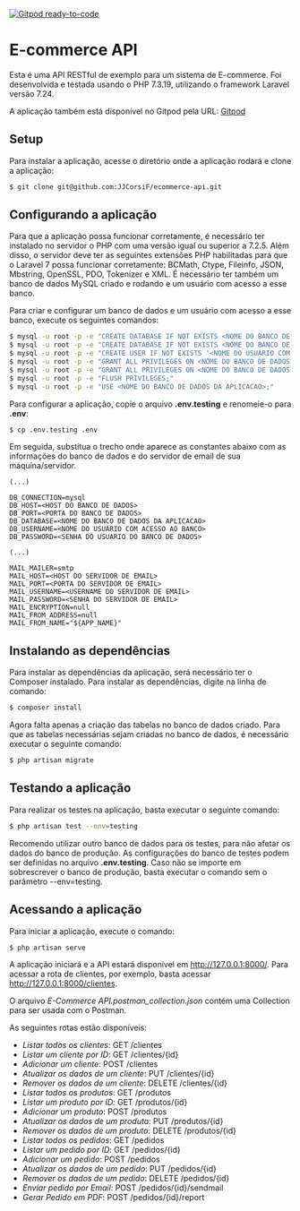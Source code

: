 [![Gitpod ready-to-code](https://img.shields.io/badge/Gitpod-ready--to--code-blue?logo=gitpod)](https://gitpod.io/#https://github.com/JJCorsiF/ecommerce-api)

# E-commerce API

Esta é uma API RESTful de exemplo para um sistema de E-commerce. Foi desenvolvida e testada usando o PHP 7.3.19, utilizando o framework Laravel versão 7.24.

A aplicação também está disponível no Gitpod pela URL: [Gitpod](https://gitpod.io/#https://github.com/JJCorsiF/ecommerce-api)

## Setup
Para instalar a aplicação, acesse o diretório onde a aplicação rodará e clone a aplicação:

```bash
$ git clone git@github.com:JJCorsiF/ecommerce-api.git
```

## Configurando a aplicação
Para que a aplicação possa funcionar corretamente, é necessário ter instalado no servidor o PHP com uma versão igual ou superior a 7.2.5. Além disso, o servidor deve ter as seguintes extensões PHP habilitadas para que o Laravel 7 possa funcionar corretamente: BCMath, Ctype, Fileinfo, JSON, Mbstring, OpenSSL, PDO, Tokenizer e XML. É necessário ter também um banco de dados MySQL criado e rodando e um usuário com acesso a esse banco.

Para criar e configurar um banco de dados e um usuário com acesso a esse banco, execute os seguintes comandos:

```bash
$ mysql -u root -p -e "CREATE DATABASE IF NOT EXISTS <NOME DO BANCO DE DADOS DA APLICACAO>;"
$ mysql -u root -p -e "CREATE DATABASE IF NOT EXISTS <NOME DO BANCO DE DADOS DE TESTES>;"
$ mysql -u root -p -e "CREATE USER IF NOT EXISTS '<NOME DO USUÁRIO COM ACESSO AO BANCO>'@'localhost' IDENTIFIED BY '<SENHA DO USUARIO DO BANCO DE DADOS>';"
$ mysql -u root -p -e "GRANT ALL PRIVILEGES ON <NOME DO BANCO DE DADOS DA APLICACAO>.* TO '<NOME DO USUÁRIO COM ACESSO AO BANCO>'@'localhost';"
$ mysql -u root -p -e "GRANT ALL PRIVILEGES ON <NOME DO BANCO DE DADOS DE TESTES>.* TO '<NOME DO USUÁRIO COM ACESSO AO BANCO>'@'localhost';"
$ mysql -u root -p -e "FLUSH PRIVILEGES;"
$ mysql -u root -p -e "USE <NOME DO BANCO DE DADOS DA APLICACAO>;"
```

Para configurar a aplicação, copie o arquivo **.env.testing** e renomeie-o para **.env**:

```bash
$ cp .env.testing .env
```

Em seguida, substitua o trecho onde aparece as constantes abaixo com as informações do banco de dados e do servidor de email de sua máquina/servidor.

```
(...)

DB_CONNECTION=mysql
DB_HOST=<HOST DO BANCO DE DADOS>
DB_PORT=<PORTA DO BANCO DE DADOS>
DB_DATABASE=<NOME DO BANCO DE DADOS DA APLICACAO>
DB_USERNAME=<NOME DO USUÁRIO COM ACESSO AO BANCO>
DB_PASSWORD=<SENHA DO USUARIO DO BANCO DE DADOS>

(...)

MAIL_MAILER=smtp
MAIL_HOST=<HOST DO SERVIDOR DE EMAIL>
MAIL_PORT=<PORTA DO SERVIDOR DE EMAIL>
MAIL_USERNAME=<USERNAME DO SERVIDOR DE EMAIL>
MAIL_PASSWORD=<SENHA DO SERVIDOR DE EMAIL>
MAIL_ENCRYPTION=null
MAIL_FROM_ADDRESS=null
MAIL_FROM_NAME="${APP_NAME}"
```

## Instalando as dependências
Para instalar as dependências da aplicação, será necessário ter o Composer instalado. Para instalar as dependências, digite na linha de comando:

```bash
$ composer install
```

Agora falta apenas a criação das tabelas no banco de dados criado. Para que as tabelas necessárias sejam criadas no banco de dados, é necessário executar o seguinte comando:

```bash
$ php artisan migrate
```

## Testando a aplicação
Para realizar os testes na aplicação, basta executar o seguinte comando:

```bash
$ php artisan test --env=testing
```

Recomendo utilizar outro banco de dados para os testes, para não afetar os dados do banco de produção. As configurações do banco de testes podem ser definidas no arquivo **.env.testing**. Caso não se importe em sobrescrever o banco de produção, basta executar o comando sem o parâmetro --env=testing.

## Acessando a aplicação
Para iniciar a aplicação, execute o comando:

```bash
$ php artisan serve
```

A aplicação iniciará e a API estará disponível em http://127.0.0.1:8000/. Para acessar a rota de clientes, por exemplo, basta acessar http://127.0.0.1:8000/clientes.

O arquivo *E-Commerce API.postman_collection.json* contém uma Collection para ser usada com o Postman.

As seguintes rotas estão disponíveis:
- *Listar todos os clientes*: GET​ /clientes
- *Listar um cliente por ID*: GET​ /clientes/{id}
- *Adicionar um cliente*: POST​ /clientes
- *Atualizar os dados de um cliente*: PUT​ /clientes/{id}
- *Remover os dados de um cliente*: DELETE ​/clientes/{id}
- *Listar todos os produtos*: GET​ /produtos
- *Listar um produto por ID*: GET​ /produtos/{id}
- *Adicionar um produto*: POST​ /produtos
- *Atualizar os dados de um produto*: PUT​ /produtos/{id}
- *Remover os dados de um produto*: DELETE​ /produtos/{id}
- *Listar todos os pedidos*: GET​ /pedidos
- *Listar um pedido por ID*: GET​ /pedidos/{id}
- *Adicionar um pedido*: POST​ /pedidos
- *Atualizar os dados de um pedido*: PUT​ /pedidos/{id}
- *Remover os dados de um pedido*: DELETE​ /pedidos/{id}
- *Enviar pedido por Email*: POST​ /pedidos/{id}/sendmail
- *Gerar Pedido em PDF*: POST​ /pedidos/{id}/report

